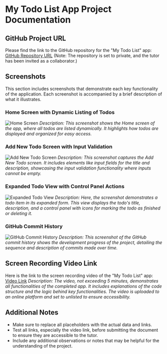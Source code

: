 # My Todo List App Project Documentation

## GitHub Project URL
Please find the link to the GitHub repository for the "My Todo List" app:
[GitHub Repository URL](#)
(Note: The repository is set to private, and the tutor has been invited as a collaborator.)

## Screenshots
This section includes screenshots that demonstrate each key functionality of the application. Each screenshot is accompanied by a brief description of what it illustrates.

### Home Screen with Dynamic Listing of Todos
![Home Screen](#placeholder-for-home-screen-screenshot)
_Description: This screenshot shows the Home screen of the app, where all todos are listed dynamically. It highlights how todos are displayed and organized for easy access._

### Add New Todo Screen with Input Validation
![Add New Todo Screen](#placeholder-for-add-new-todo-screen-screenshot)
_Description: This screenshot captures the Add New Todo screen. It includes elements like input fields for the title and description, showcasing the input validation functionality where inputs cannot be empty._

### Expanded Todo View with Control Panel Actions
![Expanded Todo View](#placeholder-for-expanded-todo-view-screenshot)
_Description: Here, the screenshot demonstrates a todo item in its expanded form. This view displays the todo's title, description, and a control panel with icons for marking the todo as finished or deleting it._

### GitHub Commit History
![GitHub Commit History](#placeholder-for-github-commit-history-screenshot)
_Description: This screenshot of the GitHub commit history shows the development progress of the project, detailing the sequence and description of commits made over time._

## Screen Recording Video Link
Here is the link to the screen recording video of the "My Todo List" app:
[Video Link](#)
_Description: The video, not exceeding 5 minutes, demonstrates all functionalities of the completed app. It includes explanations of the code structure and the logic behind key functionalities. The video is uploaded to an online platform and set to unlisted to ensure accessibility._

## Additional Notes
- Make sure to replace all placeholders with the actual data and links.
- Test all links, especially the video link, before submitting the document to ensure they are accessible to the tutor.
- Include any additional observations or notes that may be helpful for the understanding of the project.
